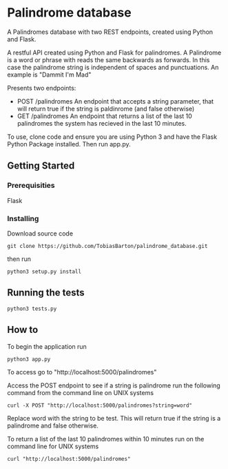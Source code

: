 # Palindrome database
A Palindromes database with two REST endpoints, created using Python and Flask.

A restful API created using Python and Flask for palindromes.
A Palindrome is a word or phrase with reads the same backwards as forwards.
In this case the palindrome string is independent of spaces and punctuations. 
An example is "Dammit I'm Mad"

Presents two endpoints:
   - POST /palindromes
   An endpoint that accepts a string parameter, that will return true if the string is paldinrome (and false otherwise)
   - GET /palindromes
   An endpoint that returns a list of the last 10 palindromes the system has recieved in the last 10 minutes.

To use, clone code and ensure you are using Python 3 and have the Flask Python Package installed.
Then run app.py.

## Getting Started

### Prerequisities

Flask

### Installing 

Download source code
```
git clone https://github.com/TobiasBarton/palindrome_database.git
```
then run
```
python3 setup.py install
```

## Running the tests

```
python3 tests.py
```

## How to

To begin the application run
```
python3 app.py
```
To access go to "http://localhost:5000/palindromes"

Access the POST endpoint to see if a string is palindrome run the following command from the command line on UNIX systems
```
curl -X POST "http://localhost:5000/palindromes?string=word"
```
Replace word with the string to be test.
This will return true if the string is a palindrome and false otherwise. 

To return a list of the last 10 palindromes within 10 minutes run on the command line for UNIX systems
```
curl "http://localhost:5000/palindromes"
```


